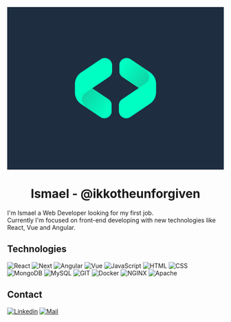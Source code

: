 <div align="center">
  <img src="./logo.png" align="center" alt="ismadev" />
</div>

<h1 align="center">Ismael - @ikkotheunforgiven</h1>

I'm Ismael a Web Developer looking for my first job. <br />
Currently I'm focused on front-end developing with new technologies like React, Vue and Angular.

## Technologies

![React](https://img.shields.io/badge/React-61DAFB?style=for-the-badge&logo=React&logoColor=000)
![Next](https://img.shields.io/badge/Next-000?style=for-the-badge&logo=Next.js&logoColor=fff)
![Angular](https://img.shields.io/badge/Angular-DD0031?style=for-the-badge&logo=angular&logoColor=white)
![Vue](https://img.shields.io/badge/Vue.js-35495E?style=for-the-badge&logo=vue.js&logoColor=4FC08D)
![JavaScript](https://img.shields.io/badge/JavaScript-F7DF1E?style=for-the-badge&logo=JavaScript&logoColor=000)
![HTML](https://img.shields.io/badge/HTML-E34F26?style=for-the-badge&logo=HTML5&logoColor=fff)
![CSS](https://img.shields.io/badge/CSS-1572B6?style=for-the-badge&logo=CSS3&logoColor=fff)
![MongoDB](https://img.shields.io/badge/MongoDB-47A248?style=for-the-badge&logo=MongoDB&logoColor=fff)
![MySQL](https://img.shields.io/badge/MySQL-4479A1?style=for-the-badge&logo=MySQL&logoColor=fff)
![GIT](https://img.shields.io/badge/GIT-F05032?style=for-the-badge&logo=GIT&logoColor=fff)
![Docker](https://img.shields.io/badge/Docker-2496ED?style=for-the-badge&logo=Docker&logoColor=fff)
![NGINX](https://img.shields.io/badge/NGINX-009639?style=for-the-badge&logo=NGINX&logoColor=fff)
![Apache](https://img.shields.io/badge/Apache-D22128?style=for-the-badge&logo=Apache&logoColor=fff)

## Contact 
[![Linkedin](https://img.shields.io/badge/Linkedin-0A66C2?style=for-the-badge&logo=LinkedIn&logoColor=fff)](https://linkedin.com/in/ismaelcorbacho/)
<a href="mailto:ismaele54@gmail.com">![Mail](https://img.shields.io/badge/Mail-30B980?style=for-the-badge&logo=Minutemailer&logoColor=fff)</a>
